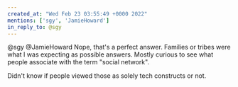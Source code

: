 ```yaml
---
created_at: "Wed Feb 23 03:55:49 +0000 2022"
mentions: ['sgy', 'JamieHoward']
in_reply_to: @sgy
---
```


@sgy @JamieHoward Nope, that's a perfect answer. Families or tribes were what I was expecting as possible answers. Mostly curious to see what people associate with the term "social network".

Didn't know if people viewed those as solely tech constructs or not.